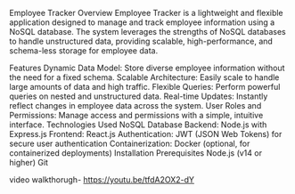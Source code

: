 Employee Tracker
Overview
Employee Tracker is a lightweight and flexible application designed to manage and track employee information using a NoSQL database. The system leverages the strengths of NoSQL databases to handle unstructured data, providing scalable, high-performance, and schema-less storage for employee data.

Features
Dynamic Data Model: Store diverse employee information without the need for a fixed schema.
Scalable Architecture: Easily scale to handle large amounts of data and high traffic.
Flexible Queries: Perform powerful queries on nested and unstructured data.
Real-time Updates: Instantly reflect changes in employee data across the system.
User Roles and Permissions: Manage access and permissions with a simple, intuitive interface.
Technologies Used
NoSQL Database
Backend: Node.js with Express.js
Frontend: React.js
Authentication: JWT (JSON Web Tokens) for secure user authentication
Containerization: Docker (optional, for containerized deployments)
Installation
Prerequisites
Node.js (v14 or higher)
Git

video walkthorugh-  https://youtu.be/tfdA2OX2-dY
